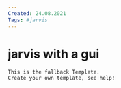 ```yaml
---
Created: 24.08.2021
Tags: #jarvis
---
```

# jarvis with a gui
```
This is the fallback Template.
Create your own template, see help!
```

